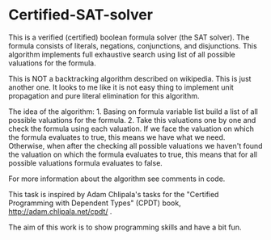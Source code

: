 # Certified-SAT-solver

This is a verified (certified) boolean formula solver (the SAT solver).
The formula consists of literals, negations, conjunctions, and disjunctions.
This algorithm implements full exhaustive search using list of all possible
valuations for the formula.

This is NOT a backtracking algorithm described on wikipedia.
This is just another one. It looks to me like it is not easy thing
to implement unit propagation and pure literal elimination for this
algorithm. 

The idea of the algorithm:
    1. Basing on formula variable list build a list of all possible 
       valuations for the formula.
    2. Take this valuations one by one and check the formula using each
       valuation. If we face the valuation on which the formula evaluates to
       true, this means we have what we need. Otherwise, when after the 
       checking all possible valuations we haven't found the valuation on which
       the formula evaluates to true, this means that for all possible 
       valuations formula evaluates to false.
	   
For more information about the algorithm see comments in code.

This task is inspired by Adam Chlipala's tasks for the 
"Certified Programming with Dependent Types" (CPDT) book, 
http://adam.chlipala.net/cpdt/ .

The aim of this work is to show programming skills and have a bit fun.

